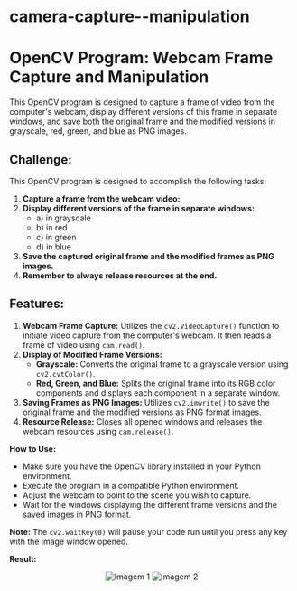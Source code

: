 # camera-capture--manipulation

<!DOCTYPE html>
<html lang="en">
  
<body>
<h1>OpenCV Program: Webcam Frame Capture and Manipulation</h1>

<p>This OpenCV program is designed to capture a frame of video from the computer's webcam, display different versions of this frame in separate windows, and save both the original frame and the modified versions in grayscale, red, green, and blue as PNG images.</p>

<h2>Challenge:</h2>
<p>This OpenCV program is designed to accomplish the following tasks:</p>

<ol>
  <li><strong>Capture a frame from the webcam video:</strong></li>
  <li><strong>Display different versions of the frame in separate windows:</strong>
    <ul>
      <li>a) in grayscale</li>
      <li>b) in red</li>
      <li>c) in green</li>
      <li>d) in blue</li>
    </ul>
  </li>
  <li><strong>Save the captured original frame and the modified frames as PNG images.</strong></li>
  <li><strong>Remember to always release resources at the end.</strong></li>
</ol>

<h2>Features:</h2>
<ol>
<li><strong>Webcam Frame Capture:</strong> Utilizes the <code>cv2.VideoCapture()</code> function to initiate video capture from the computer's webcam. It then reads a frame of video using <code>cam.read()</code>.</li>

<li><strong>Display of Modified Frame Versions:</strong>
   <ul>
   <li><strong>Grayscale:</strong> Converts the original frame to a grayscale version using <code>cv2.cvtColor()</code>.</li>
   <li><strong>Red, Green, and Blue:</strong> Splits the original frame into its RGB color components and displays each component in a separate window.</li>
   </ul>
</li>

<li><strong>Saving Frames as PNG Images:</strong> Utilizes <code>cv2.imwrite()</code> to save the original frame and the modified versions as PNG format images.</li>

<li><strong>Resource Release:</strong> Closes all opened windows and releases the webcam resources using <code>cam.release()</code>.</li>
</ol>

<p><strong>How to Use:</strong></p>
<ul>
<li>Make sure you have the OpenCV library installed in your Python environment.</li>
<li>Execute the program in a compatible Python environment.</li>
<li>Adjust the webcam to point to the scene you wish to capture.</li>
<li>Wait for the windows displaying the different frame versions and the saved images in PNG format.</li>
</ul>

<p><strong>Note:</strong> The <code>cv2.waitKey(0)</code> will pause your code run until you press any key with the image window opened.</p>

<p><strong>Result:</strong></p>

<div align = "center">
  <img class="image" src="imagem1.jpg" alt="Imagem 1">
  <img class="image" src="imagem2.jpg" alt="Imagem 2">
</div>

</body>
</html>
